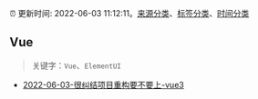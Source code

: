 :alarm_clock: 更新时间: 2022-06-03 11:12:11。[来源分类](../README.md)、[标签分类](../TAGS.md)、[时间分类](../TIMELINE.md)

## Vue


> 关键字：`Vue`、`ElementUI`



- [2022-06-03-很纠结项目重构要不要上-vue3](https://www.v2ex.com/t/857117) 